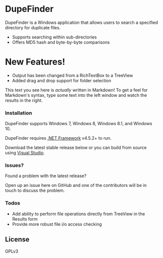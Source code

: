 # DupeFinder

DupeFinder is a Windows application that allows users to search a specified directory for duplicate files.

  - Supports searching within sub-directories
  - Offers MD5 hash and byte-by-byte comparisons

# New Features!

  - Output has been changed from a RichTextBox to a TreeView
  - Added drag and drop support for folder selection

This text you see here is *actually* written in Markdown! To get a feel for Markdown's syntax, type some text into the left window and watch the results in the right.

### Installation

DupeFinder supports Windows 7, Windows 8, Windows 8.1, and Windows 10.

DupeFinder requires [.NET Framework](https://dotnet.microsoft.com/download/dotnet-framework-runtime) v4.5.2+ to run.

Download the latest stable release below or you can build from source using [Visual Studio](https://visualstudio.microsoft.com/).

### Issues?

Found a problem with the latest release?

Open up an issue here on GitHub and one of the contributors will be in touch to discuss the problem.

### Todos

 - Add ability to perform file operations directly from TreeView in the Results form
 - Provide more robust file i/o access checking

License
----

GPLv3
